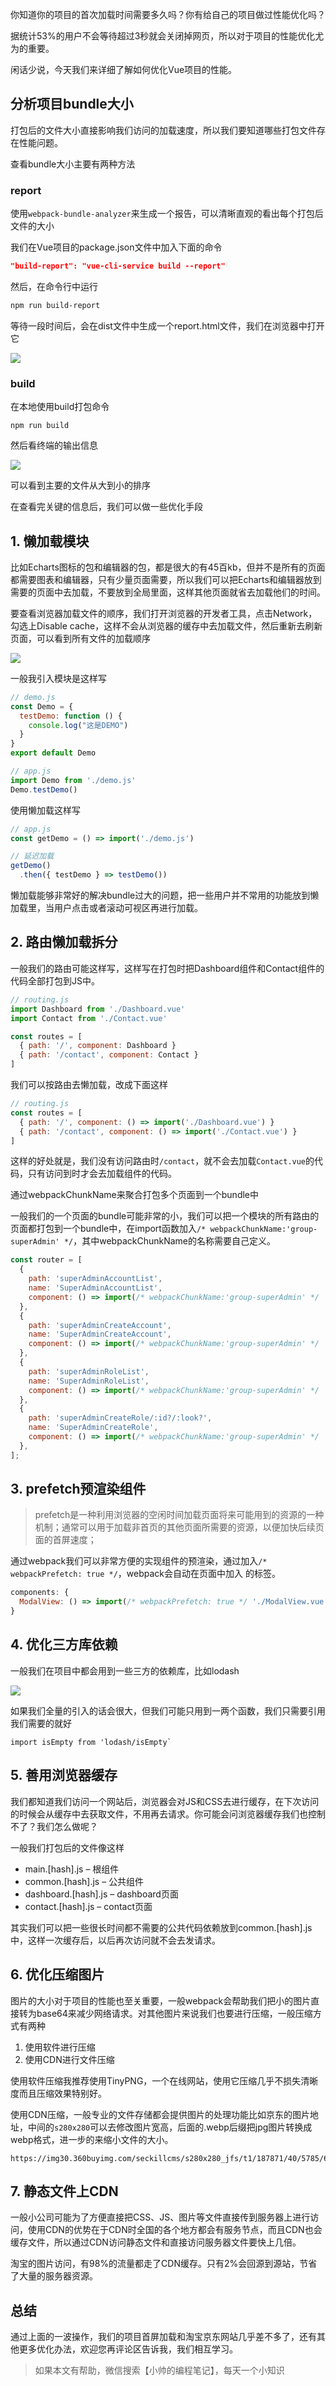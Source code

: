你知道你的项目的首次加载时间需要多久吗？你有给自己的项目做过性能优化吗？

据统计53%的用户不会等待超过3秒就会关闭掉网页，所以对于项目的性能优化尤为的重要。

闲话少说，今天我们来详细了解如何优化Vue项目的性能。

## 分析项目bundle大小

打包后的文件大小直接影响我们访问的加载速度，所以我们要知道哪些打包文件存在性能问题。

查看bundle大小主要有两种方法

### report

使用`webpack-bundle-analyzer`来生成一个报告，可以清晰直观的看出每个打包后文件的大小

我们在Vue项目的package.json文件中加入下面的命令

```json
"build-report": "vue-cli-service build --report"
```

然后，在命令行中运行

```bash
npm run build-report
```

等待一段时间后，会在dist文件中生成一个report.html文件，我们在浏览器中打开它

![](https://pic4.zhimg.com/v2-e3ccf46ccf4ddcd3e00ff26dc69dc01b_r.jpg)

### build

在本地使用build打包命令

```text
npm run build
```

然后看终端的输出信息

![](https://pic4.zhimg.com/v2-ba075b82d1a3577fb0bd5ee9a30b5027_r.jpg)

可以看到主要的文件从大到小的排序

在查看完关键的信息后，我们可以做一些优化手段

## 1\. 懒加载模块

比如Echarts图标的包和编辑器的包，都是很大的有45百kb，但并不是所有的页面都需要图表和编辑器，只有少量页面需要，所以我们可以把Echarts和编辑器放到需要的页面中去加载，不要放到全局里面，这样其他页面就省去加载他们的时间。

要查看浏览器加载文件的顺序，我们打开浏览器的开发者工具，点击Network，勾选上Disable cache，这样不会从浏览器的缓存中去加载文件，然后重新去刷新页面，可以看到所有文件的加载顺序

![](https://pic1.zhimg.com/v2-69b18d29a72047bd8f55b25e2b559708_r.jpg)

一般我引入模块是这样写

```js
// demo.js
const Demo = {
  testDemo: function () {
    console.log("这是DEMO")
  }
}
export default Demo

// app.js
import Demo from './demo.js'
Demo.testDemo()
```

使用懒加载这样写

```js
// app.js
const getDemo = () => import('./demo.js')

// 延迟加载
getDemo()
  .then({ testDemo } => testDemo())
```

懒加载能够非常好的解决bundle过大的问题，把一些用户并不常用的功能放到懒加载里，当用户点击或者滚动可视区再进行加载。

## 2\. 路由懒加载拆分

一般我们的路由可能这样写，这样写在打包时把Dashboard组件和Contact组件的代码全部打包到JS中。

```js
// routing.js
import Dashboard from './Dashboard.vue'
import Contact from './Contact.vue'

const routes = [
  { path: '/', component: Dashboard }
  { path: '/contact', component: Contact }
]
```

我们可以按路由去懒加载，改成下面这样

```js
// routing.js 
const routes = [
  { path: '/', component: () => import('./Dashboard.vue') }
  { path: '/contact', component: () => import('./Contact.vue') }
]
```

这样的好处就是，我们没有访问路由时`/contact`，就不会去加载`Contact.vue`的代码，只有访问到时才会去加载组件的代码。

通过webpackChunkName来聚合打包多个页面到一个bundle中

一般我们的一个页面的bundle可能非常的小，我们可以把一个模块的所有路由的页面都打包到一个bundle中，在import函数加入`/* webpackChunkName:'group-superAdmin' */`，其中webpackChunkName的名称需要自己定义。

```js
const router = [
  {
    path: 'superAdminAccountList',
    name: 'SuperAdminAccountList',
    component: () => import(/* webpackChunkName:'group-superAdmin' */ '@/activity/superAdmin/AccountList'),
  },
  {
    path: 'superAdminCreateAccount',
    name: 'SuperAdminCreateAccount',
    component: () => import(/* webpackChunkName:'group-superAdmin' */ '@/activity/superAdmin/CreateAccount'),
  },
  {
    path: 'superAdminRoleList',
    name: 'SuperAdminRoleList',
    component: () => import(/* webpackChunkName:'group-superAdmin' */ '@/activity/superAdmin/RoleList'),
  },
  {
    path: 'superAdminCreateRole/:id?/:look?',
    name: 'SuperAdminCreateRole',
    component: () => import(/* webpackChunkName:'group-superAdmin' */ '@/activity/superAdmin/CreateRole'),
  },
];
```

## 3\. prefetch预渲染组件

> prefetch是一种利用浏览器的空闲时间加载页面将来可能用到的资源的一种机制；通常可以用于加载非首页的其他页面所需要的资源，以便加快后续页面的首屏速度；  

通过webpack我们可以非常方便的实现组件的预渲染，通过加入`/* webpackPrefetch: true */`，webpack会自动在页面中加入 的标签。

```js
components: {
  ModalView: () => import(/* webpackPrefetch: true */ './ModalView.vue')
}
```

## 4\. 优化三方库依赖

一般我们在项目中都会用到一些三方的依赖库，比如lodash

![](https://pic4.zhimg.com/v2-8bfb7808bd2a205c610f3072357bc427_r.jpg)

如果我们全量的引入的话会很大，但我们可能只用到一两个函数，我们只需要引用我们需要的就好

```text
import isEmpty from 'lodash/isEmpty`
```

## 5\. 善用浏览器缓存

我们都知道我们访问一个网站后，浏览器会对JS和CSS去进行缓存，在下次访问的时候会从缓存中去获取文件，不用再去请求。你可能会问浏览器缓存我们也控制不了？我们怎么做呢？

一般我们打包后的文件像这样

-   main.\[hash\].js – 根组件
-   common.\[hash\].js – 公共组件
-   dashboard.\[hash\].js – dashboard页面
-   contact.\[hash\].js – contact页面

其实我们可以把一些很长时间都不需要的公共代码依赖放到common.\[hash\].js中，这样一次缓存后，以后再次访问就不会去发请求。

## 6\. 优化压缩图片

图片的大小对于项目的性能也至关重要，一般webpack会帮助我们把小的图片直接转为base64来减少网络请求。对其他图片来说我们也要进行压缩，一般压缩方式有两种

1.  使用软件进行压缩
2.  使用CDN进行文件压缩

使用软件压缩我推荐使用TinyPNG，一个在线网站，使用它压缩几乎不损失清晰度而且压缩效果特别好。

使用CDN压缩，一般专业的文件存储都会提供图片的处理功能比如京东的图片地址，中间的`s280x280`可以去修改图片宽高，后面的.webp后缀把jpg图片转换成webp格式，进一步的来缩小文件的大小。

```text
https://img30.360buyimg.com/seckillcms/s280x280_jfs/t1/187871/40/5785/69529/60b4af7dE5a50eaff/c235bb87f19c1698.jpg.webp
```

## 7\. 静态文件上CDN

一般小公司可能为了方便直接把CSS、JS、图片等文件直接传到服务器上进行访问，使用CDN的优势在于CDN时全国的各个地方都会有服务节点，而且CDN也会缓存文件，所以通过CDN访问静态文件和直接访问服务器文件要快上几倍。

淘宝的图片访问，有98%的流量都走了CDN缓存。只有2%会回源到源站，节省了大量的服务器资源。

## 总结

通过上面的一波操作，我们的项目首屏加载和淘宝京东网站几乎差不多了，还有其他更多优化办法，欢迎您再评论区告诉我，我们相互学习。

> 如果本文有帮助，微信搜索【小帅的编程笔记】，每天一个小知识
